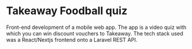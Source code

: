 <!--
  slug: takeaway
  type: fortpolio
  categories: JavaScript, HTML/CSS, framework, mobile
  tags: React, Sass, Nextjs, Laravel
  clients: Superhero Cheesecake
  collaboration: 
  prizes: 
  images: 
  inCv: true
  inPortfolio: false
  dateFrom: 2020-07-03
  dateTo: 2020-07-24
-->

# Takeaway Foodball quiz

Front-end development of a mobile web app. The app is a video quiz with which you can win discount vouchers to Takeaway.
The tech stack used was a React/Nextjs frontend onto a Laravel REST API.
